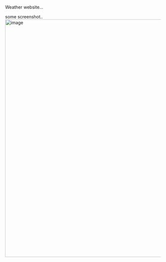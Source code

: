 Weather website...

some screenshot..
<img width="1366" height="768" alt="image" src="https://github.com/user-attachments/assets/39cc7df0-bfc0-40e8-9f1d-dc6e04e48faa" />
